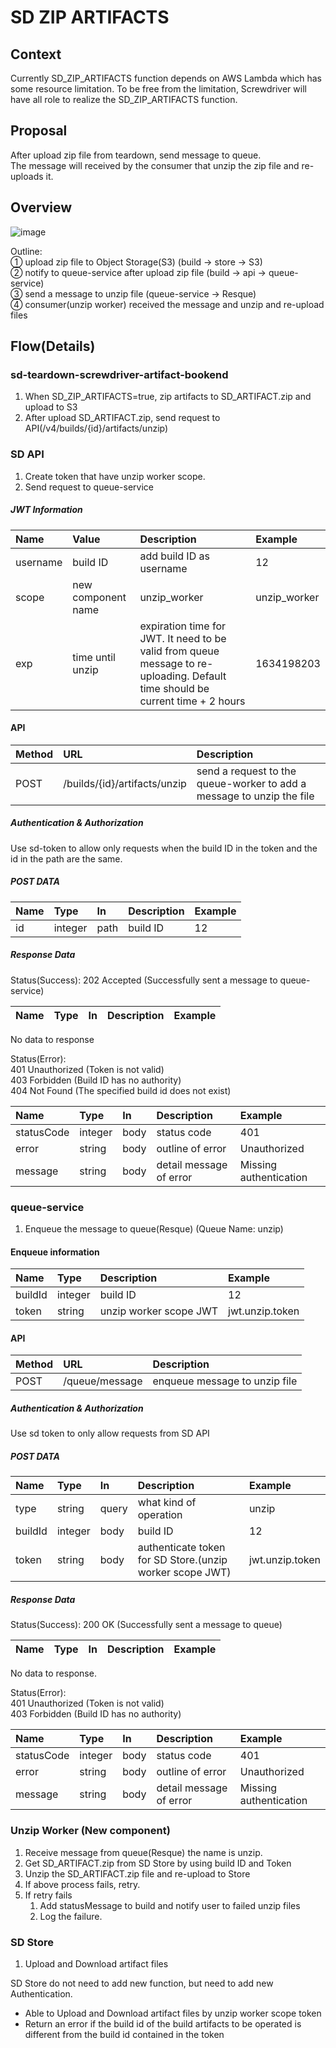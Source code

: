# SD ZIP ARTIFACTS

## Context

Currently SD_ZIP_ARTIFACTS function depends on AWS Lambda which has some resource limitation. To be free from the limitation, Screwdriver will have all role to  realize the SD_ZIP_ARTIFACTS function.

## Proposal

After upload zip file from teardown, send message to queue.  
The message will received by the consumer that unzip the zip file and re-uploads it.

## Overview

![image](https://user-images.githubusercontent.com/4645011/137283732-49cc0a2f-b9c3-469d-acc9-a7e6ca047e2b.png)

Outline:  
① upload zip file to Object Storage(S3) (build -> store -> S3)  
② notify to queue-service after upload zip file (build -> api -> queue-service)  
③ send a message to unzip file (queue-service -> Resque)  
④ consumer(unzip worker) received the message and unzip and re-upload files  

## Flow(Details)

### sd-teardown-screwdriver-artifact-bookend

1. When SD_ZIP_ARTIFACTS=true, zip artifacts to SD_ARTIFACT.zip and upload to S3
1. After upload SD_ARTIFACT.zip, send request to API(/v4/builds/{id}/artifacts/unzip)

### SD API

1. Create token that have unzip worker scope.
1. Send request to queue-service

##### JWT Information

|Name|Value|Description|Example|
|:--|:--|:--|:--|
|username|build ID|add build ID as username|12|
|scope|new component name|unzip_worker|unzip_worker|
|exp|time until unzip|expiration time for JWT. It need to be valid from queue message to re-uploading. Default time should be current time + 2 hours|1634198203|

#### API

|Method|URL|Description|
|:--|:--|:--|
|POST|/builds/{id}/artifacts/unzip|send a request to the queue-worker to add a message to unzip the file|

##### Authentication & Authorization

Use sd-token to allow only requests when the build ID in the token and the id in the path are the same.

##### POST DATA

|Name|Type|In|Description|Example|
|:--|:--|:--|:--|:--|
|id|integer|path|build ID|12|

##### Response Data

Status(Success): 202 Accepted (Successfully sent a message to queue-service)

|Name|Type|In|Description|Example|
|:--|:--|:--|:--|:--|

No data to response

Status(Error):  
401 Unauthorized (Token is not valid)  
403 Forbidden    (Build ID has no authority)  
404 Not Found    (The specified build id does not exist)  

|Name|Type|In|Description|Example|
|:--|:--|:--|:--|:--|
|statusCode|integer|body|status code|401|
|error|string|body|outline of error|Unauthorized|
|message|string|body|detail message of error|Missing authentication|

### queue-service

1. Enqueue the message to queue(Resque) (Queue Name: unzip)

#### Enqueue information

|Name|Type|Description|Example|
|:--|:--|:--|:--|
|buildId|integer|build ID|12|
|token|string|unzip worker scope JWT|jwt.unzip.token|

#### API

|Method|URL|Description|
|:--|:--|:--|
|POST|/queue/message|enqueue message to unzip file|

##### Authentication & Authorization

Use sd token to only allow requests from SD API

##### POST DATA

|Name|Type|In|Description|Example|
|:--|:--|:--|:--|:--|
|type|string|query|what kind of operation|unzip|
|buildId|integer|body|build ID|12|
|token|string|body|authenticate token for SD Store.(unzip worker scope JWT)|jwt.unzip.token|

##### Response Data

Status(Success): 200 OK (Successfully sent a message to queue)

|Name|Type|In|Description|Example|
|:--|:--|:--|:--|:--|

No data to response.

Status(Error):  
401 Unauthorized (Token is not valid)  
403 Forbidden    (Build ID has no authority)  

|Name|Type|In|Description|Example|
|:--|:--|:--|:--|:--|
|statusCode|integer|body|status code|401|
|error|string|body|outline of error|Unauthorized|
|message|string|body|detail message of error|Missing authentication|

### Unzip Worker (New component)

1. Receive message from queue(Resque) the name is unzip.
1. Get SD_ARTIFACT.zip from SD Store by using build ID and Token
1. Unzip the SD_ARTIFACT.zip file and re-upload to Store
1. If above process fails, retry.
1. If retry fails
    1. Add statusMessage to build and notify user to failed unzip files
    1. Log the failure.

### SD Store

1. Upload and Download artifact files

SD Store do not need to add new function, but need to add new Authentication.

- Able to Upload and Download artifact files by unzip worker scope token
- Return an error if the build id of the build artifacts to be operated is different from the build id contained in the token
